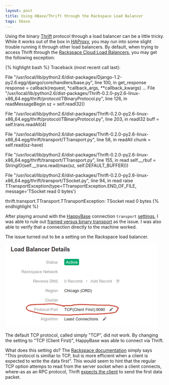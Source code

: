 ```yaml
---
layout: post
title: Using HBase/Thrift through the Rackspace Load Balancer
tags: hbase
---
```


Using the binary [Thrift](http://thrift.apache.org/) protocol through a load balancer can be a little tricky. While it works out of the box in [HAProxy](http://blog.milford.io/2011/07/productionizing-the-hive-thrift-server/), you may run into some slight trouble running it through other load balancers. By default, when trying to access Thrift through the [Rackspace Cloud Load Balancers](http://www.rackspace.com/cloud/load-balancing/), you may get the following exception:

{% highlight bash %}
Traceback (most recent call last):

File "/usr/local/lib/python2.6/dist-packages/Django-1.2-py2.6.egg/django/core/handlers/base.py",
line 100, in get_response
response = callback(request, *callback_args, **callback_kwargs)
...
File "/usr/local/lib/python2.6/dist-packages/Thrift-0.2.0-py2.6-linux-x86_64.egg/thrift/protocol/TBinaryProtocol.py",
line 126, in readMessageBegin
sz = self.readI32()

File "/usr/local/lib/python2.6/dist-packages/Thrift-0.2.0-py2.6-linux-x86_64.egg/thrift/protocol/TBinaryProtocol.py",
line 203, in readI32
buff = self.trans.readAll(4)

File "/usr/local/lib/python2.6/dist-packages/Thrift-0.2.0-py2.6-linux-x86_64.egg/thrift/transport/TTransport.py",
line 58, in readAll
chunk = self.read(sz-have)

File "/usr/local/lib/python2.6/dist-packages/Thrift-0.2.0-py2.6-linux-x86_64.egg/thrift/transport/TTransport.py",
line 155, in read
self.__rbuf = StringIO(self.__trans.read(max(sz, self.DEFAULT_BUFFER)))

File "/usr/local/lib/python2.6/dist-packages/Thrift-0.2.0-py2.6-linux-x86_64.egg/thrift/transport/TSocket.py",
line 94, in read
raise TTransportException(type=TTransportException.END_OF_FILE,
message='TSocket read 0 bytes')

thrift.transport.TTransport.TTransportException: TSocket read 0 bytes
{% endhighlight %}

After playing around with the [HappyBase](https://github.com/wbolster/happybase) connection `transport` [settings](http://happybase.readthedocs.org/en/latest/api.html#connection), I was able to rule out [framed versus binary transport](https://github.com/wbolster/happybase/issues/6) as the issue. I was also able to verify that a connection directly to the machine worked. 

The issue turned out to be a setting on the Rackspace load balancer.

![Rackspace Load Balancer TCP Client First](/images/rackspace_lb.png)

The default TCP protocol, called simply "TCP", did not work. By changing the setting to "TCP (Client First)", HappyBase was able to connect via Thrift.

What does this setting do? The [Rackspace documentation](http://docs.rackspace.com/loadbalancers/api/v1.0/clb-devguide/content/List_Load_Balancing_Protocols-d1e4269.html) simply says "This protocol is similiar to TCP, but is more efficient when a client is expected to write the data first". This would seem to hint that the regular TCP option attemps to read from the server socket when a client connects, where-as as an RPC protocol, Thrift [expects the client](http://en.wikipedia.org/wiki/Apache_Thrift) to send the first data packet.
